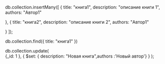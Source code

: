 db.collection.insertMany([
  {
    title: "книга1",
    description: "описание книги 1",
    authors: "Автор1"
  
  },
  {
    title: "книга2",
    description: "описание книги 2",
    authors: "Автор1"
  
  }
]);

   
db.collection.find({ title:  "книга1" })

db.collection.update(   
  {_id: 1 },
  { $set: { description: "Новая книга",authors :'Новый автор'} }
);